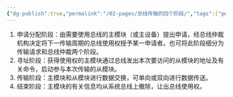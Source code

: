 ```yaml
---
{"dg-publish":true,"permalink":"/02-pages/总线传输的四个阶段/","tags":["personal/blog","计算机组成原理/总线"]}
---
```


1. 申请分配阶段：由需要使用总线的主模块（或主设备）提出申请，经总线仲裁机构决定将下一传输周期的总线使用权授予某一申请者。也可将此阶段细分为传输请求和总线仲裁两个阶段。
2. 寻址阶段：获得使用权的主模块通过总线发出本次要访问的从模块的地址及有关命令，启动参与本次传输的从模块。
3. 传输阶段：主模块和从模块进行数据交换，可单向或双向进行数据传送。
4. 结束阶段：主模块的有关信息均从系统总线上撤除，让出总线使用权。
